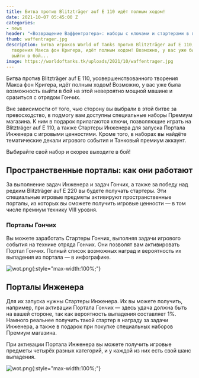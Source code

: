 ```yaml
---
title: Битва против Blitzträger auf E 110 идёт полным ходом!
date: 2021-10-07 05:45:00 Z
categories:
- news
header: "«Возвращение Ваффентрагера»: наборы с ключами и стартерами в подарок"
thumb: waffentrager.jpg
description: Битва игроков World of Tanks против Blitzträger auf E 110, усовершенствованного
  творения Макса фон Кригера, идёт полным ходом! Возможно, у вас уже была возможность
  выйти в бой...
image: https://worldoftanks.tk/uploads/2021/10/waffentrager.jpg
---
```


Битва против Blitzträger auf E 110, усовершенствованного творения Макса фон Кригера, идёт полным ходом! Возможно, у вас уже была возможность выйти в бой на этой невероятно мощной машине и сразиться с отрядом Гончих.

Вне зависимости от того, чью сторону вы выбрали в этой битве за превосходство, в подмогу вам доступны специальные наборы Премиум магазина. К ним в подарок прилагаются ключи, позволяющие играть на Blitzträger auf E 110, а также Стартеры Инженера для запуска Портала Инженера с игровыми ценностями. Кроме того, в наборах вы найдёте тематические декали игрового события и Танковый премиум аккаунт.

Выбирайте свой набор и скорее выходите в бой!

## Пространственные порталы: как они работают

За выполнение задач Инженера и задач Гончих, а также за победу над редким Blitzträger auf E 220 вы будете получать стартеры. Эти специальные игровые предметы активируют пространственные порталы, из которых вы сможете получить игровые ценности — в том числе премиум технику VIII уровня.

### Порталы Гончих

Вы можете заработать Стартеры Гончих, выполняя задачи игрового события на технике отряда Гончих. Они позволят вам активировать Портал Гончих. Полный список возможных наград и вероятность их выпадения из портала — в инфографике.

![wot.png](https://ru-wotp.wgcdn.co/dcont/fb/image/white_tiger_2021_rewards_harriers_ru.jpg){:style="max-width:100%;"}

## Порталы Инженера

Для их запуска нужны Стартеры Инженера. Их вы можете получить, например, при активации Портала Гончих — здесь удача должна быть на вашей стороне, так как вероятность выпадения составляет 1%. Намного реальнее получить такой стартер в награду за задачи Инженера, а также в подарок при покупке специальных наборов Премиум магазина.

При активации Портала Инженера вы можете получить игровые предметы четырёх разных категорий, и у каждой из них есть свой шанс выпадения.

![wot.png](https://ru-wotp.wgcdn.co/dcont/fb/image/white_tiger_2021_rewards_engineer_ru_ygawr5y.jpg){:style="max-width:100%;"}

